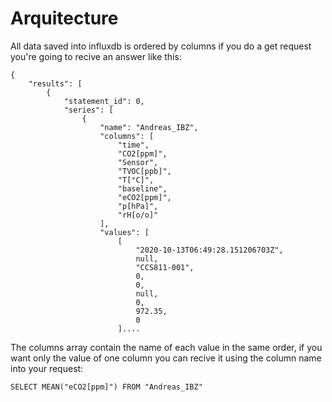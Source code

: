 # Arquitecture

All data saved into influxdb is ordered by columns if you do a get request you're going to recive an answer like this: 

```text
{
    "results": [
        {
            "statement_id": 0,
            "series": [
                {
                    "name": "Andreas_IBZ",
                    "columns": [
                        "time",
                        "CO2[ppm]",
                        "Sensor",
                        "TVOC[ppb]",
                        "T[°C]",
                        "baseline",
                        "eCO2[ppm]",
                        "p[hPa]",
                        "rH[o/o]"
                    ],
                    "values": [
                        [
                            "2020-10-13T06:49:28.151206703Z",
                            null,
                            "CCS811-001",
                            0,
                            0,
                            null,
                            0,
                            972.35,
                            0
                        ]....
```

The columns array contain the name of each value in the same order, if you want only the value of one column you can recive it using the column name into your request:

```text
SELECT MEAN("eCO2[ppm]") FROM "Andreas_IBZ"
```

